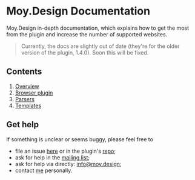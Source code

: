 # Moy.Design Documentation

Moy.Design in-depth documentation, which explains how to get the most from the plugin and increase the number of supported websites.

> Currently, the docs are slightly out of date (they're for the older version of the plugin, 1.4.0). Soon this will be fixed.

## Contents

1. [Overview](docs/overview.md)
2. [Browser plugin](docs/plugin.md)
3. [Parsers](docs/parser.md)
4. [Templates](docs/template.md)

## Get help

If something is unclear or seems buggy, please feel free to

* file an issue [here](https://github.com/MoyDesign/MoyDocs/issues) or in the plugin's [repo](https://github.com/MoyDesign/MoyPlugin/issues);
* ask for help in the [mailing list](https://groups.io/g/moy);
* ask for help via directly: [info@moy.design](mailto:info@moy.design);
* contact [me](https://github.com/dsavenko) personally.
